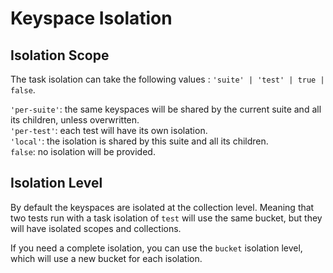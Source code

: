 # Keyspace Isolation

## Isolation Scope

The task isolation can take the following values :  `'suite' | 'test' | true | false`.

`'per-suite'`: the same keyspaces will be shared by the current suite and all its children, unless overwritten.  
`'per-test'`: each test will have its own isolation.  
`'local'`: the isolation is shared by this suite and all its children.  
`false`: no isolation will be provided. 


## Isolation Level

By default the keyspaces are isolated at the collection level.
Meaning that two tests run with a task isolation of `test` will use the same bucket, but they will have isolated scopes and collections.

If you need a complete isolation, you can use the `bucket` isolation level, which will use a new bucket for each isolation. 